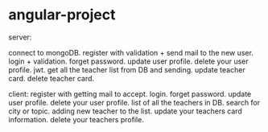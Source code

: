 # angular-project
server:

connect to mongoDB.
register with validation +  send mail to the new user.
login + validation.
forget password.
update user profile.
delete your user profile.
jwt.
get all the teacher list from DB and sending.
update teacher card.
delete teacher card.




client:
register with getting mail to accept.
login.
forget password.
update user profile.
delete your user profile.
list of all the teachers in DB.
search for city or topic. 
adding new teacher to the list.
update your teachers card information.
delete your teachers profile.

